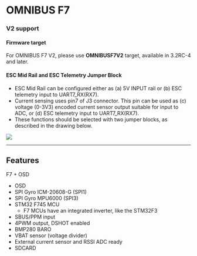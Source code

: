# OMNIBUS F7

### V2 support
#### Firmware target
For OMNIBUS F7 V2, please use **OMNIBUSF7V2** target, available in 3.2RC-4 and later.

#### ESC Mid Rail and ESC Telemetry Jumper Block
- ESC Mid Rail can be configured either as (a) 5V INPUT rail or (b) ESC telemetry input to UART7_RX(RX7).
- Current sensing uses pin7 of J3 connector. This pin can be used as (c) voltage (0-3V3) encoded current sensor output suitable for input to ADC, or (d) ESC telemetry input to UART7_RX(RX7).
- These functions should be selected with two jumper blocks, as described in the drawing below.

![](https://user-images.githubusercontent.com/14850998/29853571-abed2e8c-8d7b-11e7-81ac-2eaf86052bda.jpg)

---
## Features
F7 + OSD

- OSD
- SPI Gyro ICM-20608-G (SPI1)
- SPI Gyro MPU6000 (SPI3)
- STM32 F745 MCU
  - F7 MCUs have an integrated inverter, like the STM32F3
- SBUS/PPM input
- 4PWM output, DSHOT enabled
- BMP280 BARO
- VBAT sensor (voltage divider)
- External current sensor and RSSI ADC ready
- SDCARD
